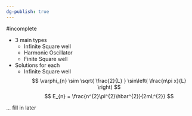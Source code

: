 ```yaml
---
dg-publish: true
---
```

#incomplete 
- 3 main types
	- Infinite Square well
	- Harmonic Oscillator 
	- Finite Square well
- Solutions for each
	- Infinite Square well
$$
\varphi_{n} \sim \sqrt{ \frac{2}{L} } \sin\left( \frac{n\pi x}{L} \right)
$$
$$
E_{n} = \frac{n^{2}\pi^{2}\hbar^{2}}{2mL^{2}}
$$

... fill in later